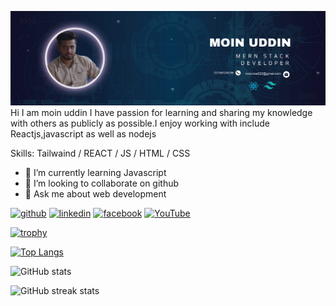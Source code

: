

![github](github-banner.png)
 Hi I am moin uddin
 I have passion for learning and sharing my knowledge with others as publicly as possible.I enjoy working with include Reactjs,javascript as well as nodejs 

Skills: Tailwaind / REACT / JS / HTML / CSS

- 🌱 I’m currently learning Javascript
- 👯 I’m looking to collaborate on  github
- 💬 Ask me about web development






[<img src='https://cdn.jsdelivr.net/npm/simple-icons@3.0.1/icons/github.svg' alt='github' height='40'>](https://github.com/Moinuddin-hub)  [<img src='https://cdn.jsdelivr.net/npm/simple-icons@3.0.1/icons/linkedin.svg' alt='linkedin' height='40'>](https://www.linkedin.com/in/https://www.linkedin.com/in/moin-uddin-60929a2a3//)  [<img src='https://cdn.jsdelivr.net/npm/simple-icons@3.0.1/icons/facebook.svg' alt='facebook' height='40'>](https://www.facebook.com/https://www.facebook.com/moin.uddin.14203544)  [<img src='https://cdn.jsdelivr.net/npm/simple-icons@3.0.1/icons/youtube.svg' alt='YouTube' height='40'>](https://www.youtube.com/channel/https://www.youtube.com/channel/UC_iHqB79VD-VxRp7PDuXvhg)  



[![trophy](https://github-profile-trophy.vercel.app/?username=Moinuddin-hub)](https://github.com/ryo-ma/github-profile-trophy)

[![Top Langs](https://github-readme-stats.vercel.app/api/top-langs/?username=Moinuddin-hub)](https://github.com/anuraghazra/github-readme-stats)

![GitHub stats](https://github-readme-stats.vercel.app/api?username=Moinuddin-hub&show_icons=true&count_private=true)  

![GitHub streak stats](https://streak-stats.demolab.com/?user=Moinuddin-hub)  




